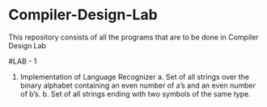 # Compiler-Design-Lab
This repository consists of all the programs that are to be done in Compiler Design Lab

#LAB - 1
1. Implementation of Language Recognizer
a. Set of all strings over the binary alphabet containing an even number of a’s
and an even number of b’s.
b. Set of all strings ending with two symbols of the same type.
